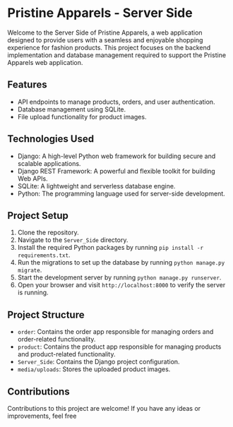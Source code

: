 # Pristine Apparels - Server Side

Welcome to the Server Side of Pristine Apparels, a web application designed to provide users with a seamless and enjoyable shopping experience for fashion products. This project focuses on the backend implementation and database management required to support the Pristine Apparels web application.

## Features
- API endpoints to manage products, orders, and user authentication.
- Database management using SQLite.
- File upload functionality for product images.

## Technologies Used
- Django: A high-level Python web framework for building secure and scalable applications.
- Django REST Framework: A powerful and flexible toolkit for building Web APIs.
- SQLite: A lightweight and serverless database engine.
- Python: The programming language used for server-side development.

## Project Setup
1. Clone the repository.
2. Navigate to the `Server_Side` directory.
3. Install the required Python packages by running `pip install -r requirements.txt`.
4. Run the migrations to set up the database by running `python manage.py migrate`.
5. Start the development server by running `python manage.py runserver`.
6. Open your browser and visit `http://localhost:8000` to verify the server is running.

## Project Structure
- `order`: Contains the order app responsible for managing orders and order-related functionality.
- `product`: Contains the product app responsible for managing products and product-related functionality.
- `Server_Side`: Contains the Django project configuration.
- `media/uploads`: Stores the uploaded product images.

## Contributions
Contributions to this project are welcome! If you have any ideas or improvements, feel free
